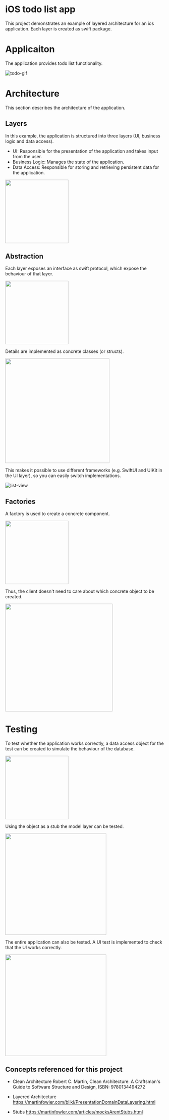 # iOS todo list app

This project demonstrates an example of layered architecture for an ios application. Each layer is created as swift package.

# Applicaiton

The application provides todo list functionality.

![todo-gif](https://github.com/yyasutakee/ios-todolist-app/assets/11753499/87279491-b740-40dc-9f3b-aed138fdcb5f)


<!-- ![final](https://github.com/yyasutakee/ios-todolist-app/assets/11753499/89c2ce6b-a26b-494b-aa8a-15890067d9e4) -->



# Architecture

This section describes the architecture of the application.

## Layers

In this example, the application is structured into three layers (UI, business logic and data access).

* UI: Responsible for the presentation of the application and takes input from the user.
* Business Logic: Manages the state of the application.
* Data Access: Responsible for storing and retrieving persistent data for the application.



<img src="https://github.com/yyasutakee/ios-todolist-app/assets/11753499/c9cffce0-b17f-400e-974f-fee32e6f18d1" width="200" />



## Abstraction

Each layer exposes an interface as swift protocol, which expose the behaviour of that layer.

<img src="https://github.com/yyasutakee/ios-todolist-app/assets/11753499/c6d8cbcd-88ad-406b-9b51-947b24781168" width="200" />

Details are implemented as concrete classes (or structs).

<img src="https://github.com/yyasutakee/ios-todolist-app/assets/11753499/d1120f00-2c24-41bf-ae9e-36b69f0ea0f3" width="330" />

This makes it possible to use different frameworks (e.g. SwiftUI and UIKit in the UI layer), so you can easily switch implementations.

![list-view](https://github.com/yyasutakee/ios-todolist-app/assets/11753499/3a04056a-e786-43a5-9033-3934cfa8f96c)


## Factories

A factory is used to create a concrete component.

<img src="https://github.com/yyasutakee/ios-todolist-app/assets/11753499/5c7ce516-0408-46b9-a7ac-e0da187ac98e" width="200" />

Thus, the client doesn't need to care about
which concrete object to be created. 

<img src="https://github.com/yyasutakee/ios-todolist-app/assets/11753499/0e6ee5d6-20b2-4ce7-86cb-c2f47905c99b" width="340" />


# Testing

To test whether the application works correctly, a data access object for the test can be created to simulate the behaviour of the database.

<img src="https://github.com/yyasutakee/ios-todolist-app/assets/11753499/2a10fd86-f6ff-4399-9d8b-7398e52990ae" width="200" />


Using the object as a stub the model layer can be tested.


<img src="https://github.com/yyasutakee/ios-todolist-app/assets/11753499/360ec74a-e770-4a08-9deb-99a0a574c22c" width="320" />


The entire application can also be tested. A UI test is implemented to check that the UI works correctly.

<img src="https://github.com/yyasutakee/ios-todolist-app/assets/11753499/fa4cebe9-b4b5-432a-8d95-7fc452d1c074" width="320" />




## Concepts referenced for this project

* Clean Architecture
Robert C. Martin, Clean Architecture: A Craftsman's Guide to Software Structure and Design, ISBN: 9780134494272

* Layered Architecture https://martinfowler.com/bliki/PresentationDomainDataLayering.html

* Stubs https://martinfowler.com/articles/mocksArentStubs.html







